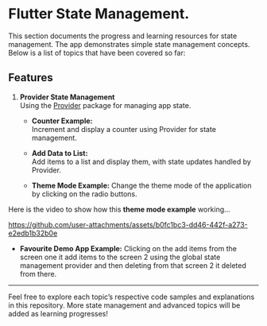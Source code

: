 # Flutter State Management.

This section documents the progress and learning resources for state management. The app demonstrates simple state management concepts. Below is a list of topics that have been covered so far:

## Features

1. **Provider State Management**  
   Using the [Provider](https://pub.dev/packages/provider) package for managing app state.

   - **Counter Example:**  
     Increment and display a counter using Provider for state management.

   - **Add Data to List:**  
     Add items to a list and display them, with state updates handled by Provider.

   - **Theme Mode Example:**
      Change the theme mode of the application by clicking on the radio buttons.

Here is the video to show how this **theme mode example** working...

https://github.com/user-attachments/assets/b0fc1bc3-dd46-442f-a273-e2edb1b32b0e

  - **Favourite Demo App Example:**
     Clicking on the add items from the screen one it add items to the screen 2 using the global state management provider and then deleting from that screen 2 it deleted      from there.

---

Feel free to explore each topic’s respective code samples and explanations in this repository. More state management and advanced topics will be added as learning progresses!
